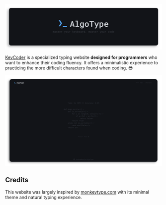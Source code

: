 ![Logo](doc/logo.png)

[KeyCoder](https://joshuamarkle.github.io/keycoder/) is a specialized typing website **designed for programmers** who want to enhance their coding fluency. It offers a minimalistic experience to practicing the more difficult characters found when coding. 😎

![Screenshot](/doc/screenshot.png)

## Credits

This website was largely inspired by [monkeytype.com](https://github.com/monkeytypegame/monkeytype) with its minimal theme and natural typing experience.
